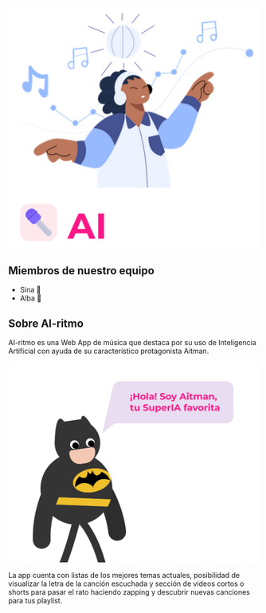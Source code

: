 ![Alt Text](readme/logo.png)


## **Miembros de nuestro equipo**

- Sina :hibiscus:
- Alba :cherry_blossom:


## **Sobre AI-ritmo**

AI-ritmo es una Web App de música que destaca por su uso de Inteligencia Artificial con ayuda de su característico protagonista Aitman. 

![Alt Text](readme/aitman.png)

La app cuenta con listas de los mejores temas actuales, posibilidad de visualizar la letra de la canción escuchada y sección de videos cortos o shorts para pasar el rato haciendo zapping y descubrir nuevas canciones para tus playlist.


